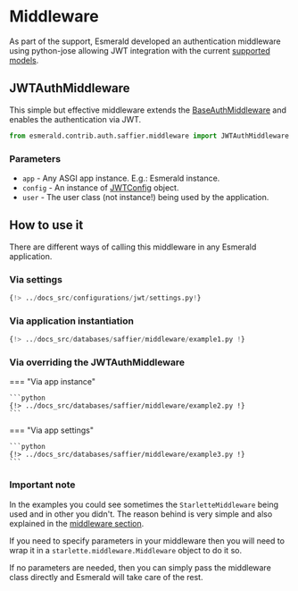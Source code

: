 # Middleware

As part of the support, Esmerald developed an authentication middleware using python-jose allowing JWT integration
with the current [supported models](./models.md#user).

## JWTAuthMiddleware

This simple but effective middleware extends the [BaseAuthMiddleware](../../middleware/middleware.md#baseauthmiddleware)
and enables the authentication via JWT.

```python
from esmerald.contrib.auth.saffier.middleware import JWTAuthMiddleware
```

### Parameters

* `app` - Any ASGI app instance. E.g.: Esmerald instance.
* `config` - An instance of [JWTConfig](../../configurations/jwt.md) object.
* `user` - The user class (not instance!) being used by the application.

## How to use it

There are different ways of calling this middleware in any Esmerald application.

### Via settings

```python
{!> ../docs_src/configurations/jwt/settings.py!}
```

### Via application instantiation

```python
{!> ../docs_src/databases/saffier/middleware/example1.py !}
```

### Via overriding the JWTAuthMiddleware

=== "Via app instance"

    ```python
    {!> ../docs_src/databases/saffier/middleware/example2.py !}
    ```

=== "Via app settings"

    ```python
    {!> ../docs_src/databases/saffier/middleware/example3.py !}
    ```

### Important note

In the examples you could see sometimes the `StarletteMiddleware` being used and in other you didn't. The reason behind
is very simple and also explained in the [middleware section](../../middleware/middleware.md#important).

If you need to specify parameters in your middleware then you will need to wrap it in a `starlette.middleware.Middleware`
object to do it so.

If no parameters are needed, then you can simply pass the middleware class directly and Esmerald will take care of the
rest.
